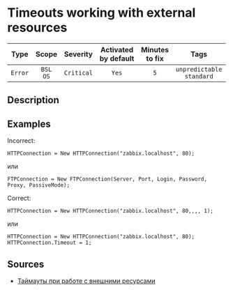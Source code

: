 # Timeouts working with external resources

| Type | Scope | Severity | Activated<br/>by default | Minutes<br/>to fix | Tags |
| :-: | :-: | :-: | :-: | :-: | :-: |
| `Error` | `BSL`<br/>`OS` | `Critical` | `Yes` | `5` | `unpredictable`<br/>`standard` |

<!-- Блоки выше заполняются автоматически, не трогать -->
## Description

## Examples

Incorrect:
```bsl
HTTPConnection = New HTTPConnection("zabbix.localhost", 80);
```
или
```bsl
FTPConnection = New FTPConnection(Server, Port, Login, Password, Proxy, PassiveMode);
```

Correct:
```bsl
HTTPConnection = New HTTPConnection("zabbix.localhost", 80,,,, 1);
```
или
```bsl
HTTPConnection = New HTTPConnection("zabbix.localhost", 80);
HTTPConnection.Timeout = 1;
```

## Sources

* [Таймауты при работе с внешними ресурсами](https://its.1c.ru/db/v8std#content:748:hdoc)
